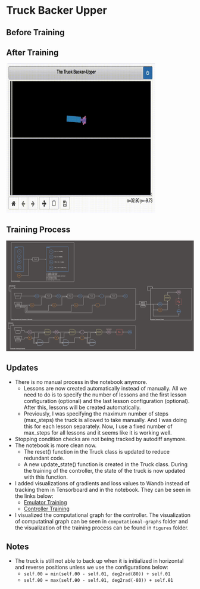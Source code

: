 # Truck Backer Upper 

## Before Training 

## After Training

<img src="videos/simulation.gif" width="400" height="400" alt="Simulation After Training">


## Training Process 

![Training Process](figures/training-process.png)

## Updates 

- There is no manual process in the notebook anymore.
  - Lessons are now created automatically instead of manually. All we need to do is to specify the number of lessons and the first lesson configuration (optional) and the last lesson configuration (optional). After this, lessons will be created automatically.
  - Previously, I was specifying the maximum number of steps (max_steps) the truck is allowed to take manually. And I was doing this for each lesson separately. Now, I use a fixed number of max_steps for all lessons and it seems like it is working well.
- Stopping condition checks are not being tracked by autodiff anymore.
- The notebook is more clean now.
  - The reset() function in the Truck class is updated to reduce redundant code.
  - A new update_state() function is created in the Truck class. During the training of the controller, the state of the truck is now updated with this function.
- I added visualizations of gradients and loss values to Wandb instead of tracking them in Tensorboard and in the notebook. They can be seen in the links below:
  - [Emulator Training](https://api.wandb.ai/links/furkanozyurt21/ciflisl6)
  - [Controller Training](https://api.wandb.ai/links/furkanozyurt21/hgxga7y0)
- I visualized the computational graph for the controller. The visualization of computatinal graph can be seen in `computational-graphs` folder and the visualization of the training process can be found in `figures` folder.

## Notes
- The truck is still not able to back up when it is initialized in horizontal and reverse positions unless we use the configurations below:
  - `self.θ0 = min(self.θ0 - self.θ1, deg2rad(80)) + self.θ1`
  - `self.θ0 = max(self.θ0 - self.θ1, deg2rad(-80)) + self.θ1`
